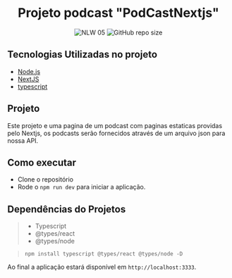 <h1 align="center">Projeto podcast "PodCastNextjs"</h1>

<p align="center">
    <img src="https://img.shields.io/static/v1?label=NLW&message=05&color=8257E5&labelColor=000000" alt="NLW 05">
    <img alt="GitHub repo size" src="https://img.shields.io/github/repo-size/DioenDJS/Projeto_Chat" >
</p>


## Tecnologias Utilizadas no projeto

- [Node.js](https://nodejs.org/en/)
- [NextJS](https://nextjs.org/)
- [typescript](https://www.typescriptlang.org/)


## Projeto

Este projeto e uma pagina de um podcast com paginas estaticas providas pelo Nextjs,
os podcasts serão fornecidos através de um arquivo json para nossa API.

## Como executar

- Clone o repositório
- Rode o `npm run dev` para iniciar a aplicação.

## Dependências do Projetos

> - Typescript 
> - @types/react 
> - @types/node 

>```npm install typescript @types/react @types/node -D```


Ao final a aplicação estará disponível em `http://localhost:3333`.

